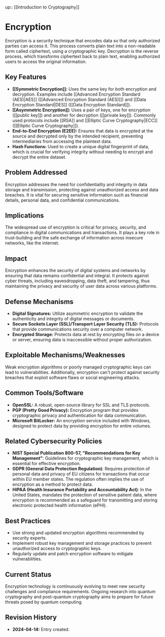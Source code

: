 up:: [[Introduction to Cryptography]]
# Encryption

Encryption is a security technique that encodes data so that only authorized parties can access it. This process converts plain text into a non-readable form called ciphertext, using a cryptographic key. Decryption is the reverse process, which transforms ciphertext back to plain text, enabling authorized users to access the original information.

## Key Features

- **[[Symmetric Encryption]]:** Uses the same key for both encryption and decryption. Examples include [[Advanced Encryption Standard (AES)|AES]] ([[Advanced Encryption Standard (AES)]]) and [[Data Encryption Standard|DES]] ([[Data Encryption Standard]]).
- **[[Asymmetric Encryption]]:** Uses a pair of keys, one for encryption ([[public key]]) and another for decryption ([[private key]]). Commonly used protocols include [[RSA]] and [[Elliptic Curve Cryptography|ECC]] ([[Elliptic Curve Cryptography]]).
- **End-to-End Encryption (E2EE):** Ensures that data is encrypted at the source and decrypted only by the intended recipient, preventing intermediaries from accessing the plaintext data.
- **Hash Functions:** Used to create a unique digital fingerprint of data, which is crucial for verifying integrity without needing to encrypt and decrypt the entire dataset.

## Problem Addressed

Encryption addresses the need for confidentiality and integrity in data storage and transmission, protecting against unauthorized access and data breaches. It is vital for securing sensitive information such as financial details, personal data, and confidential communications.

## Implications

The widespread use of encryption is critical for privacy, security, and compliance in digital communications and transactions. It plays a key role in trust-building and the safe exchange of information across insecure networks, like the internet.

## Impact

Encryption enhances the security of digital systems and networks by ensuring that data remains confidential and integral. It protects against cyber threats, including eavesdropping, data theft, and tampering, thus maintaining the privacy and security of user data across various platforms.

## Defense Mechanisms

- **Digital Signatures:** Utilize asymmetric encryption to validate the authenticity and integrity of digital messages or documents.
- **Secure Sockets Layer (SSL)/Transport Layer Security (TLS):** Protocols that provide communications security over a computer network.
- **Encrypted Storage:** Protects data at rest by encrypting files on a device or server, ensuring data is inaccessible without proper authorization.

## Exploitable Mechanisms/Weaknesses

Weak encryption algorithms or poorly managed cryptographic keys can lead to vulnerabilities. Additionally, encryption can't protect against security breaches that exploit software flaws or social engineering attacks.

## Common Tools/Software

- **OpenSSL:** A robust, open-source library for SSL and TLS protocols.
- **PGP (Pretty Good Privacy):** Encryption program that provides cryptographic privacy and authentication for data communication.
- **Microsoft BitLocker:** An encryption service included with Windows, designed to protect data by providing encryption for entire volumes.

## Related Cybersecurity Policies

- **NIST Special Publication 800-57, "Recommendations for Key Management"**: Guidelines for cryptographic key management, which is essential for effective encryption.
- **GDPR (General Data Protection Regulation)**: Requires protection of personal data and privacy of EU citizens for transactions that occur within EU member states. The regulation often implies the use of encryption as a method to protect data.
- **HIPAA (Health Insurance Portability and Accountability Act)**: In the United States, mandates the protection of sensitive patient data, where encryption is recommended as a safeguard for transmitting and storing electronic protected health information (ePHI).

## Best Practices

- Use strong and updated encryption algorithms recommended by security experts.
- Implement robust key management and storage practices to prevent unauthorized access to cryptographic keys.
- Regularly update and patch encryption software to mitigate vulnerabilities.

## Current Status

Encryption technology is continuously evolving to meet new security challenges and compliance requirements. Ongoing research into quantum cryptography and post-quantum cryptography aims to prepare for future threats posed by quantum computing.

## Revision History

- **2024-04-14:** Entry created.